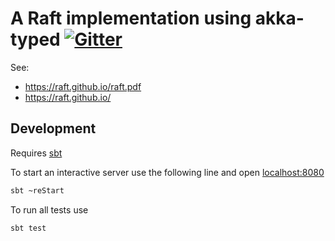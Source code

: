 # A Raft implementation using akka-typed [![Gitter](https://img.shields.io/gitter/room/leanovate-akka-typed-raft/Lobby.svg)](https://gitter.im/leanovate-akka-typed-raft/Lobby)

See: 
* https://raft.github.io/raft.pdf
* https://raft.github.io/

## Development

Requires [sbt](http://www.scala-sbt.org/)

To start an interactive server use the following line and open [localhost:8080](http://localhost:8080)

```bash
sbt ~reStart
```

To run all tests use

```bash
sbt test
```

